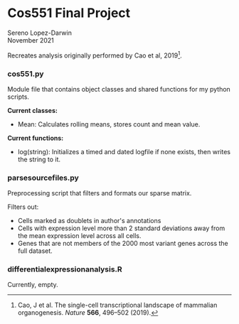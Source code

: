 # Cos551 Final Project

Sereno Lopez-Darwin \
November 2021

Recreates analysis originally performed by Cao et al, 2019[^1].

### cos551.py

Module file that contains object classes and shared functions for my 
python scripts. 

**Current classes:** 
- Mean: Calculates rolling means, stores count and mean value.

**Current functions:**
- log(string): Initializes a timed and dated logfile if none exists, 
then writes the string to it.

### parsesourcefiles.py

Preprocessing script that filters and formats our sparse matrix. 

Filters out:

- Cells marked as doublets in author's annotations
- Cells with expression level more than 2 standard deviations 
away from the mean expression level across all cells.
- Genes that are not members of the 2000 most variant genes across 
the full dataset.

### differentialexpressionanalysis.R

Currently, empty.

[^1]: Cao, J et al. The single-cell transcriptional landscape of 
mammalian organogenesis. *Nature* **566**, 496–502 (2019).